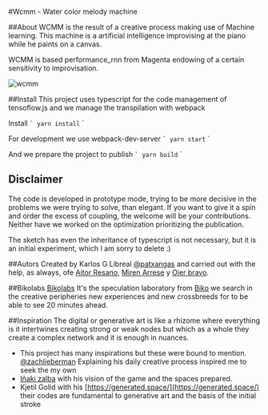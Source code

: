 #Wcmm - Water color melody machine

##About
WCMM is the result of a creative process making use of Machine learning. This machine is a artificial intelligence improvising at the piano while he paints on a canvas.

WCMM is based performance_rnn from Magenta endowing of a certain sensitivity to improvisation.

![wcmm](/assets/images/gif/wcmm.gif)

##Install
This project uses typescript for the code management of tensoflow.js and we manage the transpilation with webpack

Install
`` ` yarn install `` `

For development we use webpack-dev-server
`` ` yarn start `` `

And we prepare the project to publish
`` ` yarn build `` `

## Disclaimer

The code is developed in prototype mode, trying to be more decisive in the problems we were trying to solve, than elegant. If you want to give it a spin and order the excess of coupling, the welcome will be your contributions.
Neither have we worked on the optimization prioritizing the publication.

The sketch has even the inheritance of typescript is not necessary, but it is an initial experiment, which I am sorry to delete :)

##Autors
Created by Karlos G Libreal [@patxangas](https://medium.com/@patxangas) and carried out with the help, as always, ofe [Aitor Resano](https://twitter.com/aitor_rl), [Miren Arrese](https://twitter.com/merisu) y [Oier bravo](https://github.com/oierbravo).

##Bikolabs
[Bikolabs](https://www.biko2.com) It's the speculation laboratory from [Biko](https://www.biko2.com) we search in the creative peripheries new experiences and new crossbreeds for to be able to see 20 minutes ahead.

##Inspiration
The digital or generative art is like a rhizome where everything is it intertwines creating strong or weak nodes but which as a whole they create a complex network and it is enough in nuances.

- This project has many inspirations but these were bound to mention. [@zachlieberman](https://twitter.com/zachlieberman) Explaining his daily creative process inspired me to seek the my own
- [Iñaki zalba](https://twitter.com/kolorexpresion) with his vision of the game and the spaces prepared.
- Kjetil Golid with his [https://generated.space/](https://generated.space/) their codes are fundamental to generative art and the basis of the initial stroke
